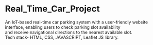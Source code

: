 # Real_Time_Car_Project
An IoT-based real-time car parking system with a user-friendly website interface, enabling users to check parking slot availability                  
and receive navigational directions to the nearest available slot.
<br>
Tech stack- HTML, CSS, JAVASCRIPT, Leaflet JS library.
